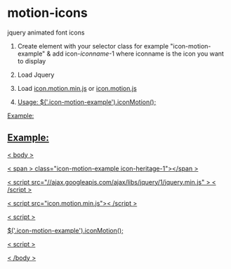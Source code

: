 motion-icons
============

jquery animated font icons

  1. Create element with your selector class for example "icon-motion-example" & add icon-<i>iconname</i>-1  where iconname is the icon you want to display
  
  2. Load Jquery
  
  3. Load <a href="icon.motion.min.js">icon.motion.min.js</a> or <a href="icon.motion.js">icon.motion.js
  
  4. Usage:
  $('.icon-motion-example').iconMotion();
  
  
  Example:
  
  <h2>Example:</h2>
  <p>&lt; body &gt;</p>
  <p>&lt; span &gt;  class="icon-motion-example icon-heritage-1"&gt;&lt;/span &gt;</p>
  <p>&lt; script src="//ajax.googleapis.com/ajax/libs/jquery/1/jquery.min.js" &gt; &lt; /script &gt;</p>
  <p>&lt; script src="icon.motion.min.js">&lt; /script &gt;</p>
  <p>&lt; script &gt;</p>
  <p> $('.icon-motion-example').iconMotion(); </p>
  <p>&lt; script &gt;</p>
  <p>&lt; /body &gt;</p>
